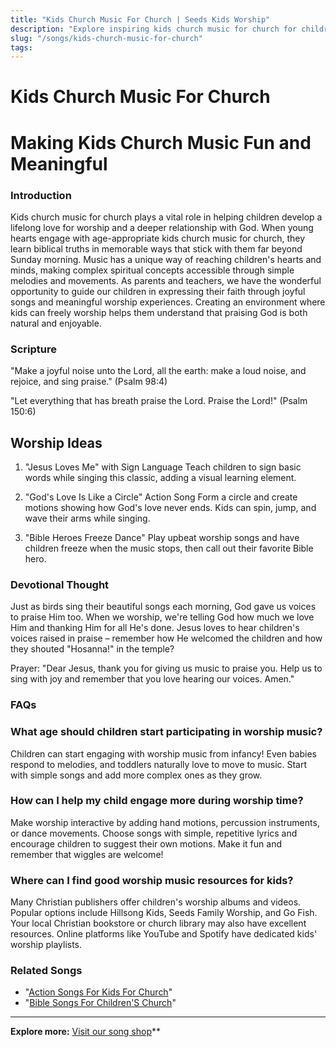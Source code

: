 ```yaml
---
title: "Kids Church Music For Church | Seeds Kids Worship"
description: "Explore inspiring kids church music for church for children's worship and faith development. Biblical music resources for families and ministry."
slug: "/songs/kids-church-music-for-church"
tags:
---
```


# Kids Church Music For Church

# Making Kids Church Music Fun and Meaningful

### Introduction
Kids church music for church plays a vital role in helping children develop a lifelong love for worship and a deeper relationship with God. When young hearts engage with age-appropriate kids church music for church, they learn biblical truths in memorable ways that stick with them far beyond Sunday morning. Music has a unique way of reaching children's hearts and minds, making complex spiritual concepts accessible through simple melodies and movements. As parents and teachers, we have the wonderful opportunity to guide our children in expressing their faith through joyful songs and meaningful worship experiences. Creating an environment where kids can freely worship helps them understand that praising God is both natural and enjoyable.

### Scripture
"Make a joyful noise unto the Lord, all the earth: make a loud noise, and rejoice, and sing praise." (Psalm 98:4)

"Let everything that has breath praise the Lord. Praise the Lord!" (Psalm 150:6)

## Worship Ideas
1. "Jesus Loves Me" with Sign Language
Teach children to sign basic words while singing this classic, adding a visual learning element.

2. "God's Love Is Like a Circle" Action Song
Form a circle and create motions showing how God's love never ends. Kids can spin, jump, and wave their arms while singing.

3. "Bible Heroes Freeze Dance"
Play upbeat worship songs and have children freeze when the music stops, then call out their favorite Bible hero.

### Devotional Thought
Just as birds sing their beautiful songs each morning, God gave us voices to praise Him too. When we worship, we're telling God how much we love Him and thanking Him for all He's done. Jesus loves to hear children's voices raised in praise – remember how He welcomed the children and how they shouted "Hosanna!" in the temple?

Prayer: "Dear Jesus, thank you for giving us music to praise you. Help us to sing with joy and remember that you love hearing our voices. Amen."

### FAQs

### What age should children start participating in worship music?
Children can start engaging with worship music from infancy! Even babies respond to melodies, and toddlers naturally love to move to music. Start with simple songs and add more complex ones as they grow.

### How can I help my child engage more during worship time?
Make worship interactive by adding hand motions, percussion instruments, or dance movements. Choose songs with simple, repetitive lyrics and encourage children to suggest their own motions. Make it fun and remember that wiggles are welcome!

### Where can I find good worship music resources for kids?
Many Christian publishers offer children's worship albums and videos. Popular options include Hillsong Kids, Seeds Family Worship, and Go Fish. Your local Christian bookstore or church library may also have excellent resources. Online platforms like YouTube and Spotify have dedicated kids' worship playlists.

### Related Songs

- "[Action Songs For Kids For Church](/songs/action-songs-for-kids-for-church/)"
- "[Bible Songs For Children'S Church](/songs/bible-songs-for-children-s-church/)"

---

**Explore more:** [Visit our song shop](https://seedskidsworship.com/shop)**

<!-- Schema Markup -->
<script type="application/ld+json">
{
  "@context": "https://schema.org",
  "@type": "MusicRecording",
  "name": "Kids Church Music For Church",
  "byArtist": {
    "@type": "MusicGroup",
    "name": "Seeds Kids Worship"
  },
  "isFamilyFriendly": true,
  "url": "https://seedskidsworship.com/songs/kids-church-music-for-church/"
}
</script>